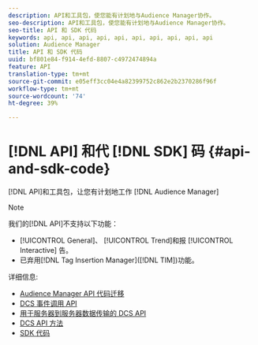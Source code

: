 ```yaml
---
description: API和工具包，使您能有计划地与Audience Manager协作。
seo-description: API和工具包，使您能有计划地与Audience Manager协作。
seo-title: API 和 SDK 代码
keywords: api, api, api, api, api, api, api, api, api, api
solution: Audience Manager
title: API 和 SDK 代码
uuid: bf801e84-f914-4efd-8807-c4972474894a
feature: API
translation-type: tm+mt
source-git-commit: e05eff3cc04e4a82399752c862e2b2370286f96f
workflow-type: tm+mt
source-wordcount: '74'
ht-degree: 39%

---
```



# [!DNL API] 和代 [!DNL SDK] 码  {#api-and-sdk-code}

[!DNL API]和工具包，让您有计划地工作 [!DNL Audience Manager]

>[!NOTE]
>
>我们的[!DNL API]不支持以下功能：
>
>* [!UICONTROL General]、 [!UICONTROL Trend]和报 [!UICONTROL Interactive] 告。
>* 已弃用[!DNL Tag Insertion Manager]([!DNL TIM])功能。


详细信息:

* [Audience Manager API 代码迁移](api-swagger-migration.md)
* [DCS 事件调用 API](dcs-intro/dcs-event-calls/dcs-event-calls.md)
* [用于服务器到服务器数据传输的 DCS API](dcs-intro/dcs-s2s/dcs-s2s.md)
* [DCS API 方法](dcs-intro/dcs-api-reference/dcs-api-methods.md)
* [SDK 代码](/help/using/api/aam-sdk.md)
